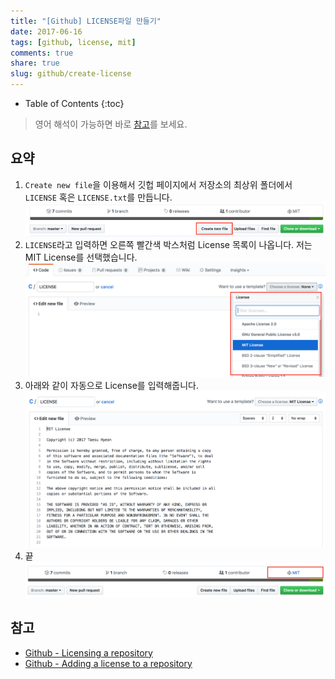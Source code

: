 ```yaml
---
title: "[Github] LICENSE파일 만들기"
date: 2017-06-16
tags: [github, license, mit]
comments: true
share: true
slug: github/create-license
---
```


- Table of Contents
  {:toc}

> 영어 해석이 가능하면 바로 [참고](#참고)를 보세요.

## 요약

1. `Create new file`을 이용해서 깃헙 페이지에서 저장소의 최상위 폴더에서 `LICENSE` 혹은 `LICENSE.txt`를 만듭니다.
   ![github-create-new-file](/images/github-create-new-file.png)
1. `LICENSE`라고 입력하면 오른쪽 빨간색 박스처럼 License 목록이 나옵니다. 저는 MIT License를 선택했습니다.
   ![github-create-new-file-license](/images/github-create-new-file-license.png)
1. 아래와 같이 자동으로 License를 입력해줍니다.
   ![github-create-new-file-license-mit](/images/github-create-new-file-license-mit.png)
1. 끝
   ![github-create-new-file-result](/images/github-create-new-file-result.png)

## 참고

- [Github - Licensing a repository](https://help.github.com/articles/licensing-a-repository/)
- [Github - Adding a license to a repository](https://help.github.com/articles/adding-a-license-to-a-repository/)
